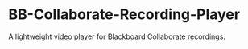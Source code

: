 # BB-Collaborate-Recording-Player
A lightweight video player for Blackboard Collaborate recordings.
